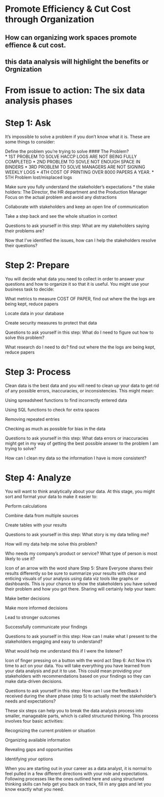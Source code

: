 # Promote Efficiency & Cut Cost through Organization

## How can organizing work spaces promote effience & cut cost.  

## this data analysis will highlight the benefits or Orgnization


# From issue to action: The six data analysis phases

# Step 1: Ask
It’s impossible to solve a problem if you don’t know what it is. These are some things to consider:

Define the problem you’re trying to solve 
    #### The Problem?  
    * 1ST PROBLEM TO SOLVE HACCP LOGS ARE NOT BEING FULLY COMPLETED
    * 2ND PROBLEM TO SOVLE NOT ENOUGH SPACE IN BINDERS 
    * 3RD PROBLEM TO SOLVE MANAGERS ARE NOT SIGNING WEEKLY LOGS
    * 4TH COST OF PRINTING OVER 8000 PAPERS A YEAR.
    * 5TH Problem lost/misplaced logs

Make sure you fully understand the stakeholder’s expectations
    * the stake holders: The Director, the HR department and the Production Manager
Focus on the actual problem and avoid any distractions

Collaborate with stakeholders and keep an open line of communication

Take a step back and see the whole situation in context

Questions to ask yourself in this step: 
What are my stakeholders saying their problems are?

Now that I’ve identified the issues, how can I help the stakeholders resolve their questions?


# Step 2: Prepare 
You will decide what data you need to collect in order to answer your questions and how to organize it so that it is useful. You might use your business task to decide: 

What metrics to measure
    COST OF PAPER, find out where the the logs are being kept, reduce papers

Locate data in your database

Create security measures to protect that data

Questions to ask yourself in this step: 
What do I need to figure out how to solve this problem?

What research do I need to do?
find out where the the logs are being kept, reduce papers

# Step 3: Process
Clean data is the best data and you will need to clean up your data to get rid of any possible errors, inaccuracies, or inconsistencies. This might mean:

Using spreadsheet functions to find incorrectly entered data 

Using SQL functions to check for extra spaces

Removing repeated entries

Checking as much as possible for bias in the data

Questions to ask yourself in this step: 
What data errors or inaccuracies might get in my way of getting the best possible answer to the problem I am trying to solve?

How can I clean my data so the information I have is more consistent?

# Step 4: Analyze 
You will want to think analytically about your data. At this stage, you might sort and format your data to make it easier to: 

Perform calculations

Combine data from multiple sources

Create tables with your results

Questions to ask yourself in this step:
What story is my data telling me?

How will my data help me solve this problem?

Who needs my company’s product or service? What type of person is most likely to use it?

Icon of an arrow with the word share
Step 5: Share
Everyone shares their results differently so be sure to summarize your results with clear and enticing visuals of your analysis using data viz tools like graphs or dashboards. This is your chance to show the stakeholders you have solved their problem and how you got there. Sharing will certainly help your team:  

Make better decisions

Make more informed decisions

Lead to stronger outcomes

Successfully communicate your findings

Questions to ask yourself in this step:
How can I make what I present to the stakeholders engaging and easy to understand?

What would help me understand this if I were the listener?

Icon of finger pressing on a button with the word act
Step 6: Act
Now it’s time to act on your data. You will take everything you have learned from your data analysis and put it to use. This could mean providing your stakeholders with recommendations based on your findings so they can make data-driven decisions.

Questions to ask yourself in this step:
How can I use the feedback I received during the share phase (step 5) to actually meet the stakeholder’s needs and expectations?

These six steps can help you to break the data analysis process into smaller, manageable parts, which is called structured thinking. This process involves four basic activities:

Recognizing the current problem or situation

Organizing available information 

Revealing gaps and opportunities

Identifying your options

When you are starting out in your career as a data analyst, it is normal to feel pulled in a few different directions with your role and expectations. Following processes like the ones outlined here and using structured thinking skills can help get you back on track, fill in any gaps and let you know exactly what you need.

